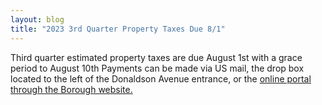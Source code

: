 ```yaml
---
layout: blog
title: "2023 3rd Quarter Property Taxes Due 8/1"
---
```


Third quarter estimated property taxes are due August 1st with a grace period to August 10th
Payments can be made via US mail, the drop box located to the left of the Donaldson Avenue entrance, or the [online portal through the Borough website.](https://www.cit-e.net/rutherford-nj/cn/TaxBill_Std/?tpid=15571)
